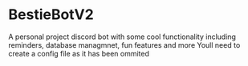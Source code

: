 # BestieBotV2
A personal project discord bot with some cool functionality including reminders, database managmnet, fun features and more
Youll need to create a config file as it has been ommited
